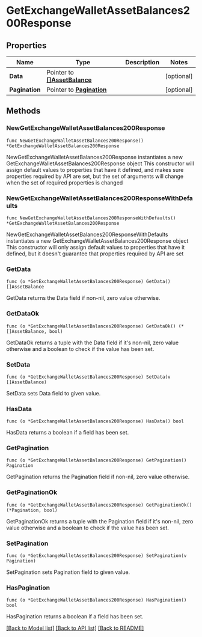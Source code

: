 # GetExchangeWalletAssetBalances200Response

## Properties

Name | Type | Description | Notes
------------ | ------------- | ------------- | -------------
**Data** | Pointer to [**[]AssetBalance**](AssetBalance.md) |  | [optional] 
**Pagination** | Pointer to [**Pagination**](Pagination.md) |  | [optional] 

## Methods

### NewGetExchangeWalletAssetBalances200Response

`func NewGetExchangeWalletAssetBalances200Response() *GetExchangeWalletAssetBalances200Response`

NewGetExchangeWalletAssetBalances200Response instantiates a new GetExchangeWalletAssetBalances200Response object
This constructor will assign default values to properties that have it defined,
and makes sure properties required by API are set, but the set of arguments
will change when the set of required properties is changed

### NewGetExchangeWalletAssetBalances200ResponseWithDefaults

`func NewGetExchangeWalletAssetBalances200ResponseWithDefaults() *GetExchangeWalletAssetBalances200Response`

NewGetExchangeWalletAssetBalances200ResponseWithDefaults instantiates a new GetExchangeWalletAssetBalances200Response object
This constructor will only assign default values to properties that have it defined,
but it doesn't guarantee that properties required by API are set

### GetData

`func (o *GetExchangeWalletAssetBalances200Response) GetData() []AssetBalance`

GetData returns the Data field if non-nil, zero value otherwise.

### GetDataOk

`func (o *GetExchangeWalletAssetBalances200Response) GetDataOk() (*[]AssetBalance, bool)`

GetDataOk returns a tuple with the Data field if it's non-nil, zero value otherwise
and a boolean to check if the value has been set.

### SetData

`func (o *GetExchangeWalletAssetBalances200Response) SetData(v []AssetBalance)`

SetData sets Data field to given value.

### HasData

`func (o *GetExchangeWalletAssetBalances200Response) HasData() bool`

HasData returns a boolean if a field has been set.

### GetPagination

`func (o *GetExchangeWalletAssetBalances200Response) GetPagination() Pagination`

GetPagination returns the Pagination field if non-nil, zero value otherwise.

### GetPaginationOk

`func (o *GetExchangeWalletAssetBalances200Response) GetPaginationOk() (*Pagination, bool)`

GetPaginationOk returns a tuple with the Pagination field if it's non-nil, zero value otherwise
and a boolean to check if the value has been set.

### SetPagination

`func (o *GetExchangeWalletAssetBalances200Response) SetPagination(v Pagination)`

SetPagination sets Pagination field to given value.

### HasPagination

`func (o *GetExchangeWalletAssetBalances200Response) HasPagination() bool`

HasPagination returns a boolean if a field has been set.


[[Back to Model list]](../README.md#documentation-for-models) [[Back to API list]](../README.md#documentation-for-api-endpoints) [[Back to README]](../README.md)


